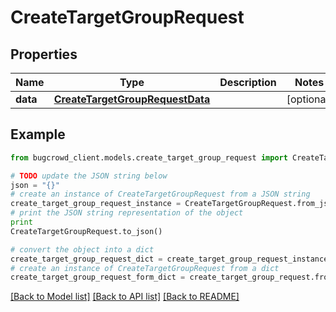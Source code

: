 # CreateTargetGroupRequest


## Properties

Name | Type | Description | Notes
------------ | ------------- | ------------- | -------------
**data** | [**CreateTargetGroupRequestData**](CreateTargetGroupRequestData.md) |  | [optional] 

## Example

```python
from bugcrowd_client.models.create_target_group_request import CreateTargetGroupRequest

# TODO update the JSON string below
json = "{}"
# create an instance of CreateTargetGroupRequest from a JSON string
create_target_group_request_instance = CreateTargetGroupRequest.from_json(json)
# print the JSON string representation of the object
print
CreateTargetGroupRequest.to_json()

# convert the object into a dict
create_target_group_request_dict = create_target_group_request_instance.to_dict()
# create an instance of CreateTargetGroupRequest from a dict
create_target_group_request_form_dict = create_target_group_request.from_dict(create_target_group_request_dict)
```
[[Back to Model list]](../README.md#documentation-for-models) [[Back to API list]](../README.md#documentation-for-api-endpoints) [[Back to README]](../README.md)



